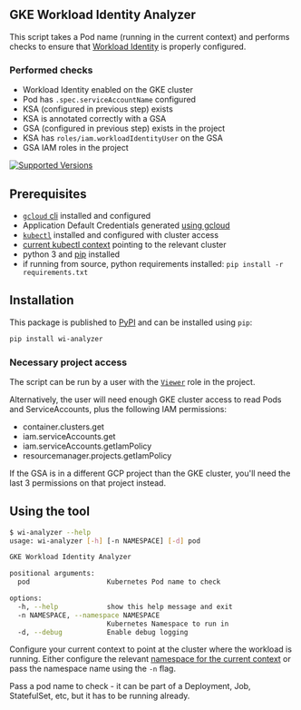 ## GKE Workload Identity Analyzer

This script takes a Pod name (running in the current context) and performs checks to ensure that [Workload Identity](https://cloud.google.com/kubernetes-engine/docs/how-to/workload-identity) is properly configured.

### Performed checks

- Workload Identity enabled on the GKE cluster
- Pod has `.spec.serviceAccountName` configured
- KSA (configured in previous step) exists
- KSA is annotated correctly with a GSA
- GSA (configured in previous step) exists in the project
- KSA has `roles/iam.workloadIdentityUser` on the GSA
- GSA IAM roles in the project

[![Supported Versions](https://img.shields.io/pypi/pyversions/wi-analyzer.svg)](https://pypi.org/project/wi-analyzer)

## Prerequisites

- [`gcloud` cli](https://cloud.google.com/sdk/docs/install) installed and configured
- Application Default Credentials generated [using gcloud](https://cloud.google.com/sdk/gcloud/reference/auth/application-default/login)
- [`kubectl`](https://cloud.google.com/kubernetes-engine/docs/how-to/cluster-access-for-kubectl) installed and configured with cluster access
- [current kubectl context](https://kubernetes.io/docs/tasks/access-application-cluster/configure-access-multiple-clusters/#define-clusters-users-and-contexts) pointing to the relevant cluster
- python 3 and [pip](https://pypi.org/project/pip/) installed
- if running from source, python requirements installed: `pip install -r requirements.txt`

## Installation

This package is published to [PyPI](https://pypi.org/project/wi-analyzer/) and can be installed using `pip`:

```bash
pip install wi-analyzer
```

### Necessary project access

The script can be run by a user with the [`Viewer`](https://cloud.google.com/iam/docs/understanding-roles#basic-definitions) role in the project.

Alternatively, the user will need enough GKE cluster access to read Pods and ServiceAccounts, plus the following IAM permissions:

- container.clusters.get
- iam.serviceAccounts.get
- iam.serviceAccounts.getIamPolicy
- resourcemanager.projects.getIamPolicy

If the GSA is in a different GCP project than the GKE cluster, you'll need the last 3 permissions on that project instead.

## Using the tool

```bash
$ wi-analyzer --help
usage: wi-analyzer [-h] [-n NAMESPACE] [-d] pod

GKE Workload Identity Analyzer

positional arguments:
  pod                   Kubernetes Pod name to check

options:
  -h, --help            show this help message and exit
  -n NAMESPACE, --namespace NAMESPACE
                        Kubernetes Namespace to run in
  -d, --debug           Enable debug logging
```

Configure your current context to point at the cluster where the workload is running.
Either configure the relevant [namespace for the current context](https://kubernetes.io/docs/concepts/overview/working-with-objects/namespaces/#setting-the-namespace-preference) or pass the namespace name using the `-n` flag.

Pass a pod name to check - it can be part of a Deployment, Job, StatefulSet, etc, but it has to be running already.
